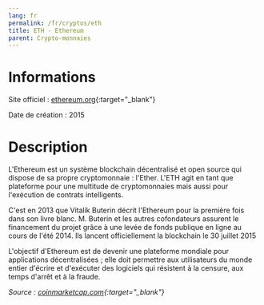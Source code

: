 ```yaml
---
lang: fr
permalink: /fr/cryptos/eth
title: ETH - Ethereum
parent: Crypto-monnaies
---
```


# Informations

Site officiel : [ethereum.org](https://ethereum.org/fr/){:target="_blank"}

Date de création : 2015

<script src="https://widgets.coingecko.com/coingecko-coin-ticker-widget.js"></script>
<coingecko-coin-ticker-widget  coin-id="ethereum" currency="eur" locale="fr"></coingecko-coin-ticker-widget>


# Description

L'Ethereum est un système blockchain décentralisé et open source qui dispose de sa propre cryptomonnaie : l'Ether. L'ETH agit en tant que plateforme pour une multitude de cryptomonnaies mais aussi pour l'exécution de contrats intelligents.

C'est en 2013 que Vitalik Buterin décrit l'Ethereum pour la première fois dans son livre blanc. M. Buterin et les autres cofondateurs assurent le financement du projet grâce à une levée de fonds publique en ligne au cours de l'été 2014. Ils lancent officiellement la blockchain le 30 juillet 2015

L'objectif d'Ethereum est de devenir une plateforme mondiale pour applications décentralisées ; elle doit permettre aux utilisateurs du monde entier d'écrire et d'exécuter des logiciels qui résistent à la censure, aux temps d'arrêt et à la fraude.

*Source : [coinmarketcap.com](https://coinmarketcap.com/fr/currencies/ethereum/){:target="_blank"}*
